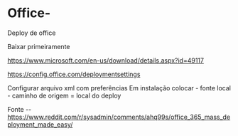 # Office-
Deploy de office 


Baixar primeiramente 

https://www.microsoft.com/en-us/download/details.aspx?id=49117

https://config.office.com/deploymentsettings

Configurar arquivo xml com preferências 
Em instalação colocar - fonte local - caminho de origem = local do deploy 

Fonte -- https://www.reddit.com/r/sysadmin/comments/ahq99s/office_365_mass_deployment_made_easy/
